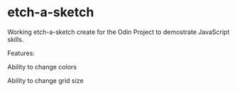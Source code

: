 # etch-a-sketch
Working etch-a-sketch create for the Odin Project to demostrate JavaScript skills.

Features:

Ability to change colors

Ability to change grid size
